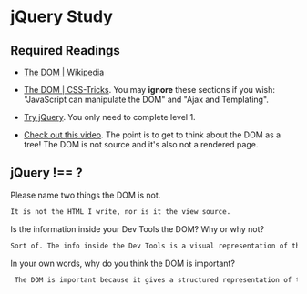 # jQuery Study

## Required Readings

-   [The DOM | Wikipedia](https://en.wikipedia.org/wiki/Document_Object_Model)

-   [The DOM | CSS-Tricks](https://css-tricks.com/dom/). You may **ignore**
    these sections if you wish: "JavaScript can manipulate the DOM" and "Ajax
    and Templating".

-   [Try jQuery](http://try.jquery.com/). You only need to complete level 1.

-   [Check out this video](https://www.youtube.com/watch?v=n1cKlKM3jYI). The
point is to get to think about the DOM as a tree! The DOM is not source and
it's also not a rendered page.

## jQuery !== ?

Please name two things the DOM is not.

```md
It is not the HTML I write, nor is it the view source.
```

Is the information inside your Dev Tools the DOM? Why or why not?

```md
Sort of. The info inside the Dev Tools is a visual representation of the DOM that was created from my HTML.
```

In your own words, why do you think the DOM is important?

```md
 The DOM is important because it gives a structured representation of the document. This means that we can access the structute from various programs so as to change the document structure, style and content. Without the DOM it would be significantly more difficult, if not impossible, to connect webpages to the programming languages that make them actually work.
```
